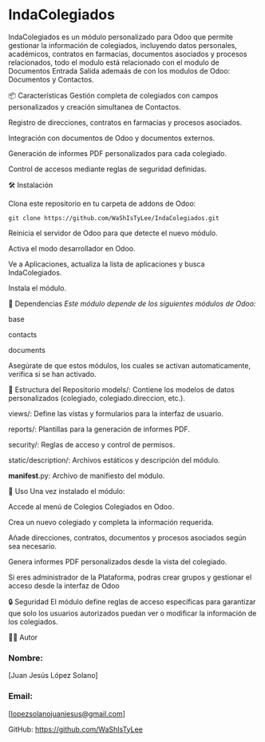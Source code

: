 # IndaColegiados
IndaColegiados es un módulo personalizado para Odoo que permite gestionar la información de colegiados, incluyendo datos personales, académicos, contratos en farmacias, documentos asociados y procesos relacionados, todo el modulo está relacionado con el modulo de Documentos Entrada Salida ademaás de con los modulos de Odoo: Documentos y Contactos.

📦 Características
Gestión completa de colegiados con campos personalizados y creación simultanea de Contactos.

Registro de direcciones, contratos en farmacias y procesos asociados.

Integración con documentos de Odoo y documentos externos.

Generación de informes PDF personalizados para cada colegiado.

Control de accesos mediante reglas de seguridad definidas.

🛠️ Instalación

Clona este repositorio en tu carpeta de addons de Odoo:

```
git clone https://github.com/WaShIsTyLee/IndaColegiados.git
```

Reinicia el servidor de Odoo para que detecte el nuevo módulo.

Activa el modo desarrollador en Odoo.

Ve a Aplicaciones, actualiza la lista de aplicaciones y busca IndaColegiados.

Instala el módulo.

🧩 Dependencias
_Este módulo depende de los siguientes módulos de Odoo:_

base

contacts

documents

Asegúrate de que estos módulos, los cuales se activan automaticamente, verifica si se han activado.

📁 Estructura del Repositorio
models/: Contiene los modelos de datos personalizados (colegiado, colegiado.direccion, etc.).

views/: Define las vistas y formularios para la interfaz de usuario.

reports/: Plantillas para la generación de informes PDF.

security/: Reglas de acceso y control de permisos.

static/description/: Archivos estáticos y descripción del módulo.

__manifest__.py: Archivo de manifiesto del módulo.

📄 Uso
Una vez instalado el módulo:

Accede al menú de Colegios Colegiados en Odoo.

Crea un nuevo colegiado y completa la información requerida.

Añade direcciones, contratos, documentos y procesos asociados según sea necesario.

Genera informes PDF personalizados desde la vista del colegiado.

Si eres administrador de la Plataforma, podras crear grupos y gestionar el acceso desde la interfaz de Odoo

🔒 Seguridad
El módulo define reglas de acceso específicas para garantizar que solo los usuarios autorizados puedan ver o modificar la información de los colegiados.

🧑‍💻 Autor
### Nombre:
[Juan Jesús López Solano]

### Email:
 [lopezsolanojuanjesus@gmail.com]

GitHub: https://github.com/WaShIsTyLee

